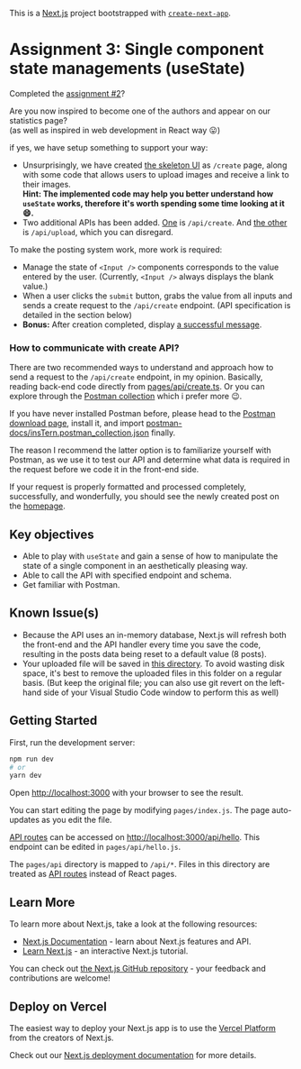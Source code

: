 This is a [Next.js](https://nextjs.org/) project bootstrapped with [`create-next-app`](https://github.com/vercel/next.js/tree/canary/packages/create-next-app).

# Assignment 3: Single component state managements (useState)

Completed the [assignment #2](https://github.com/insTern-Aug-2021/02-Component-paradigm)?

Are you now inspired to become one of the authors and appear on our statistics page? <br/>
(as well as inspired in web development in React way :stuck_out_tongue:)

if yes, we have setup something to support your way:

- Unsurprisingly, we have created [the skeleton UI](pages/create.tsx) as `/create` page, along with some code that allows users to upload images and receive a link to their images. <br />
  **Hint: The implemented code may help you better understand how `useState` works, therefore it's worth spending some time looking at it :smile:.**
- Two additional APIs has been added. [One](pages/api/create.ts) is `/api/create`. And [the other](pages/api/upload.ts) is `/api/upload`, which you can disregard.

To make the posting system work, more work is required:

- Manage the state of `<Input />` components corresponds to the value entered by the user. (Currently, `<Input />` always displays the blank value.)
- When a user clicks the `submit` button, grabs the value from all inputs and sends a create request to the `/api/create` endpoint. (API specification is detailed in the section below)
- **Bonus:** After creation completed, display [a successful message](https://ant.design/components/message/).

### How to communicate with create API?

There are two recommended ways to understand and approach how to send a request to the `/api/create` endpoint, in my opinion. Basically, reading back-end code directly from [pages/api/create.ts](pages/api/create.ts). Or you can explore through the [Postman collection](postman-docs/insTern.postman_collection.json) which i prefer more :wink:.

If you have never installed Postman before, please head to the [Postman download page](https://www.postman.com/downloads/), install it, and import [postman-docs/insTern.postman_collection.json](postman-docs/insTern.postman_collection.json) finally.

The reason I recommend the latter option is to familiarize yourself with Postman, as we use it to test our API and determine what data is required in the request before we code it in the front-end side.

If your request is properly formatted and processed completely, successfully, and wonderfully, you should see the newly created post on the [homepage](http://localhost:3000/).

## Key objectives

- Able to play with `useState` and gain a sense of how to manipulate the state of a single component in an aesthetically pleasing way.
- Able to call the API with specified endpoint and schema.
- Get familiar with Postman.

## Known Issue(s)

- Because the API uses an in-memory database, Next.js will refresh both the front-end and the API handler every time you save the code, resulting in the posts data being reset to a default value (8 posts).
- Your uploaded file will be saved in [this directory](public/assets/cats/). To avoid wasting disk space, it's best to remove the uploaded files in this folder on a regular basis. (But keep the original file; you can also use git revert on the left-hand side of your Visual Studio Code window to perform this as well)

## Getting Started

First, run the development server:

```bash
npm run dev
# or
yarn dev
```

Open [http://localhost:3000](http://localhost:3000) with your browser to see the result.

You can start editing the page by modifying `pages/index.js`. The page auto-updates as you edit the file.

[API routes](https://nextjs.org/docs/api-routes/introduction) can be accessed on [http://localhost:3000/api/hello](http://localhost:3000/api/hello). This endpoint can be edited in `pages/api/hello.js`.

The `pages/api` directory is mapped to `/api/*`. Files in this directory are treated as [API routes](https://nextjs.org/docs/api-routes/introduction) instead of React pages.

## Learn More

To learn more about Next.js, take a look at the following resources:

- [Next.js Documentation](https://nextjs.org/docs) - learn about Next.js features and API.
- [Learn Next.js](https://nextjs.org/learn) - an interactive Next.js tutorial.

You can check out [the Next.js GitHub repository](https://github.com/vercel/next.js/) - your feedback and contributions are welcome!

## Deploy on Vercel

The easiest way to deploy your Next.js app is to use the [Vercel Platform](https://vercel.com/new?utm_medium=default-template&filter=next.js&utm_source=create-next-app&utm_campaign=create-next-app-readme) from the creators of Next.js.

Check out our [Next.js deployment documentation](https://nextjs.org/docs/deployment) for more details.
